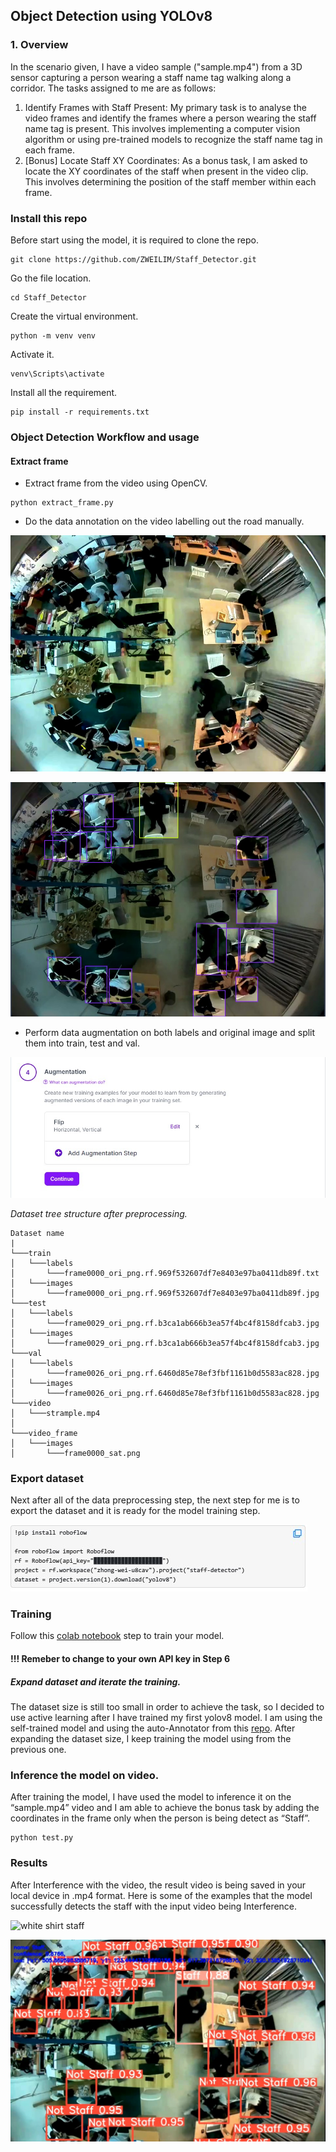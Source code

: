 ## Object Detection using YOLOv8

### 1.	Overview

In the scenario given, I have a video sample ("sample.mp4") from a 3D sensor capturing a person wearing a staff name tag walking along a corridor. The tasks assigned to me are as follows:
1.	Identify Frames with Staff Present:
My primary task is to analyse the video frames and identify the frames where a person wearing the staff name tag is present. This involves implementing a computer vision algorithm or using pre-trained models to recognize the staff name tag in each frame.
2.	[Bonus] Locate Staff XY Coordinates:
As a bonus task, I am asked to locate the XY coordinates of the staff when present in the video clip. This involves determining the position of the staff member within each frame.

### Install this repo
Before start using the model, it is required to clone the repo.
```
git clone https://github.com/ZWEILIM/Staff_Detector.git
```
Go the file location.
```
cd Staff_Detector
```
Create the virtual environment.
```
python -m venv venv
```
Activate it.
```
venv\Scripts\activate
```
Install all the requirement.
```
pip install -r requirements.txt
```


### Object Detection Workflow and usage
#### Extract frame
- Extract frame from the video using OpenCV.
```
python extract_frame.py
```
- Do the data annotation on the video labelling out the road manually.

![Original image](Document/frame0037_ori.png)

![Data Annotation](Document/Data_annotation.jpg)


- Perform data augmentation on both labels and original image and split them into train, test and val.

![Data Augmentation](Document/data_augmentation.jpg)


*Dataset tree structure after preprocessing.*

```
Dataset name
|
└───train
│   └───labels
│       └───frame0000_ori_png.rf.969f532607df7e8403e97ba0411db89f.txt
│   └───images
│       └───frame0000_ori_png.rf.969f532607df7e8403e97ba0411db89f.jpg
└───test
│   └───labels
│       └───frame0029_ori_png.rf.b3ca1ab666b3ea57f4bc4f8158dfcab3.jpg
│   └───images
│       └───frame0029_ori_png.rf.b3ca1ab666b3ea57f4bc4f8158dfcab3.jpg
└───val
│   └───labels
│       └───frame0026_ori_png.rf.6460d85e78ef3fbf1161b0d5583ac828.jpg
│   └───images
│       └───frame0026_ori_png.rf.6460d85e78ef3fbf1161b0d5583ac828.jpg
└───video
│   └───strample.mp4
│
└───video_frame
│   └───images
│       └───frame0000_sat.png
```

### Export dataset
Next after all of the data preprocessing step, the next step for me is to export the dataset and it is ready for the model training step.

![Data Annotation](Document/export_dataset.jpg)

### Training
Follow this [colab notebook](https://colab.research.google.com/drive/1Bbctd2_IFzEevqcyd11mhvBrQXkWdq4P?usp=sharing) step to train your model.

#### !!! Remeber to change to your own API key in Step 6

##### Expand dataset and iterate the training.
The dataset size is still too small in order to achieve the task, so I decided to use active learning after I have trained my first yolov8 model. I am using the self-trained model and using the auto-Annotator from this [repo](https://github.com/naseemap47/autoAnnoter). After expanding the dataset size, I keep training the model using from the previous one.

### Inference the model on video.

After training the model, I have used the model to inference it on the “sample.mp4” video and I am able to achieve the bonus task by adding the coordinates in the frame only when the person is being detect as “Staff”. 
```
python test.py 
```

### Results
After Interference with the video, the result video is being saved in your local device in .mp4 format. Here is some of the examples that the model successfully detects the staff with the input video being Interference.

![white shirt staff](Document/result_white.png)

![black shirt staff](Document/result_black.jpg)
